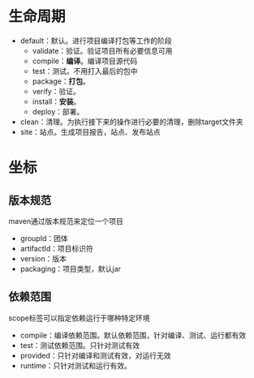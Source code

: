 # 生命周期

- default：默认。进行项目编译打包等工作的阶段
  - validate：验证。验证项目所有必要信息可用
  - compile：**编译**。编译项目源代码
  - test：测试。不用打入最后的包中
  - package：**打包**。
  - verify：验证。
  - install：**安装**。
  - deploy：部署。
- clean：清理。为执行接下来的操作进行必要的清理，删除target文件夹
- site：站点。生成项目报告，站点、发布站点

# 坐标

## 版本规范

maven通过版本规范来定位一个项目

- groupId：团体
- artifactId：项目标识符
- version：版本
- packaging：项目类型，默认jar

## 依赖范围

scope标签可以指定依赖运行于哪种特定环境

- compile：编译依赖范围。默认依赖范围，针对编译、测试、运行都有效
- test：测试依赖范围。只针对测试有效
- provided：只针对编译和测试有效，对运行无效
- runtime：只针对测试和运行有效。